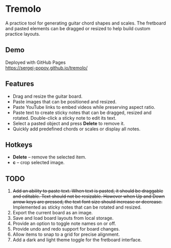# Tremolo

A practice tool for generating guitar chord shapes and scales. The fretboard and pasted elements can be dragged or resized to help build custom practice layouts.

## Demo
Deployed with GitHub Pages  
https://sergej-popov.github.io/tremolo/

## Features
- Drag and resize the guitar board.
- Paste images that can be positioned and resized.
- Paste YouTube links to embed videos while preserving aspect ratio.
- Paste text to create sticky notes that can be dragged, resized and rotated. Double-click a sticky note to edit its text.
- Select a pasted object and press **Delete** to remove it.
- Quickly add predefined chords or scales or display all notes.

## Hotkeys
- **Delete** – remove the selected item.
 - **c** – crop selected image.

## TODO
1. ~~Add an ability to paste text. When text is pasted, it should be draggable and editable. Text should not be resizable. However when Up and Down arrow keys are pressed, the text font size should increase or decrease.~~ Implemented as sticky notes that can be rotated and resized.
2. Export the current board as an image.
3. Save and load board layouts from local storage.
4. Provide an option to toggle note names on or off.
5. Provide undo and redo support for board changes.
6. Allow items to snap to a grid for precise alignment.
7. Add a dark and light theme toggle for the fretboard interface.
